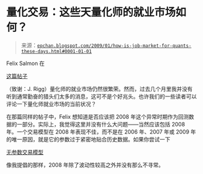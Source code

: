 <!--yml

分类：未分类

日期：2024-05-12 19:19:02

-->

# 量化交易：这些天量化师的就业市场如何？

> 来源：[`epchan.blogspot.com/2009/01/how-is-job-market-for-quants-these-days.html#0001-01-01`](http://epchan.blogspot.com/2009/01/how-is-job-market-for-quants-these-days.html#0001-01-01)

Felix Salmon 在

[这篇帖子](http://www.portfolio.com/views/blogs/market-movers/2009/01/06/quants-what-are-they-doing-these-days)

（致谢：J. Rigg）量化师的就业市场仍然很繁荣。然而，过去几个月里我并没有听到通常勤奋的猎头们太多的消息，这可不是个好兆头。也许我们的一些读者可以评论一下量化师就业市场的当前状况？

在那篇同样的帖子中，Felix 想知道是否应该把 2008 年这个异常时期作为回测数据的一部分。实际上，我觉得这里并没有什么大问题——当然应该包括 2008 年。一个交易模型在 2008 年表现不佳，而不是在 2006 年、2007 年或 2009 年的唯一原因，就是它的参数过于紧密地贴合历史数据。如果你尝试一下

[无参数交易模型](http://epchan.blogspot.com/2008/08/more-on-parameterless-trading-model.html)

像我提倡的那样，2008 年除了波动性较高之外并没有那么不寻常。
